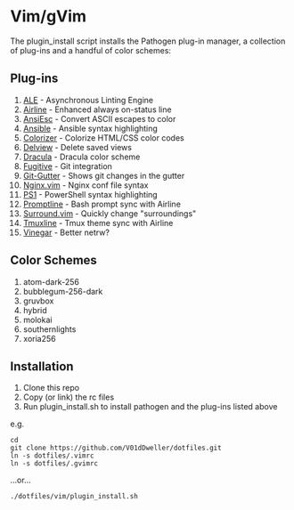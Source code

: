 Vim/gVim
========

The plugin\_install script installs the Pathogen plug-in manager, a collection
of plug-ins and a handful of color schemes:

Plug-ins
--------

1. [ALE](https://github.com/dense-analysis/ale) - Asynchronous Linting Engine
1. [Airline](https://github.com/vim-airline/vim-airline) - Enhanced always on-status line
1. [AnsiEsc](https://github.com/vim-scripts/AnsiEsc.vim) - Convert ASCII escapes to color
1. [Ansible](https://github.com/pearofducks/ansible-vim) - Ansible syntax highlighting
1. [Colorizer](https://github.com/chrisbra/Colorizer) - Colorize HTML/CSS color codes
1. [Delview](https://github.com/vim-scripts/delview) - Delete saved views
1. [Dracula](https://github.com/dracula/vim) - Dracula color scheme
1. [Fugitive](https://github.com/tpope/vim-fugitive) - Git integration
1. [Git-Gutter](https://github.com/airblade/vim-gitgutter) - Shows git changes in the gutter
1. [Nginx.vim](https://github.com/chr4/nginx.vim) - Nginx conf file syntax
1. [PS1](https://github.com/PProvost/vim-ps1) - PowerShell syntax highlighting
1. [Promptline](https://github.com/edkolev/promptline.vim) - Bash prompt sync with Airline
1. [Surround.vim](https://github.com/tpope/vim-surround) - Quickly change "surroundings"
1. [Tmuxline](https://github.com/edkolev/tmuxline.vim) - Tmux theme sync with Airline
1. [Vinegar](https://github.com/tpope/vim-vinegar) - Better netrw?

Color Schemes
-------------

1. atom-dark-256
1. bubblegum-256-dark
1. gruvbox
1. hybrid
1. molokai
1. southernlights
1. xoria256

Installation
------------

1. Clone this repo
2. Copy (or link) the rc files
3. Run plugin\_install.sh to install pathogen and the plug-ins listed above

e.g.

```shell
cd
git clone https://github.com/V01dDweller/dotfiles.git
ln -s dotfiles/.vimrc
ln -s dotfiles/.gvimrc
```

...or...

```
./dotfiles/vim/plugin_install.sh
```
